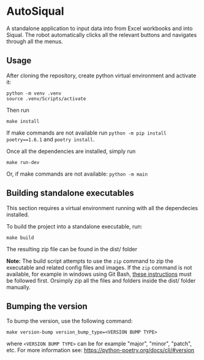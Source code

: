 # AutoSiqual

A standalone application to input data into from Excel workbooks and into Siqual. The robot automatically clicks all the relevant buttons and navigates through all the menus.

## Usage

After cloning the repository, create python virtual environment and activate it:

```
python -m venv .venv
source .venv/Scripts/activate
```

Then run

```
make install
```

If make commands are not available run `python -m pip install poetry==1.6.1` and `poetry install`.

Once all the dependencies are installed, simply run

```
make run-dev
```

Or, if make commands are not available: `python -m main`

## Building standalone executables

This section requires a virtual environment running with all the dependecies installed.

To build the project into a standalone executable, run:

```
make build
```

The resulting zip file can be found in the dist/ folder

**Note:** The build script attempts to use the `zip` command to zip the executable and related config files and images. If the `zip` command is not available, for example in windows using Git Bash, [these instructions](https://stackoverflow.com/a/55749636) must be followed first. Orsimply zip all the files and folders inside the dist/ folder manually.

## Bumping the version

To bump the version, use the following command:

```
make version-bump version_bump_type=<VERSION BUMP TYPE>
```

where `<VERSION BUMP TYPE>` can be for example "major", "minor", "patch", etc. For more information see: https://python-poetry.org/docs/cli/#version
